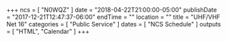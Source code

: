 +++
ncs = [ "N0WQZ" ]
date = "2018-04-22T21:00:00-05:00"
publishDate = "2017-12-21T12:47:37-06:00"
endTime = ""
location = ""
title = "UHF/VHF Net 16"
categories = [ "Public Service" ]
dates = [ "NCS Schedule" ]
outputs = [ "HTML", "Calendar" ]
+++
